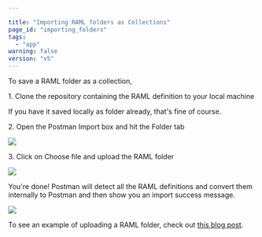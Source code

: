 ```yaml
---

title: "Importing RAML folders as Collections"
page_id: "importing_folders"
tags: 
  - "app"
warning: false
version: "v5"
---
```


To save a RAML folder as a collection,

1\. Clone the repository containing the RAML definition to your local machine

If you have it saved locally as folder already, that's fine of course.

2\. Open the Postman Import box and hit the Folder tab

[![](https://www.getpostman.com/img/v1/docs/importing_folders/importing_folders_1.png)
][0]

3\. Click on Choose file and upload the RAML folder

[![](https://www.getpostman.com/img/v1/docs/importing_folders/importing_folders_2.png)
][1]

You're done! Postman will detect all the RAML definitions and convert them internally to Postman and then show you an import success message.

[![](https://www.getpostman.com/img/v1/docs/importing_folders/importing_folders_3.png)
][2]

To see an example of uploading a RAML folder, check out [this blog post][3].


[0]: https://www.getpostman.com/img/v1/docs/importing_folders/importing_folders_1.png
[1]: https://www.getpostman.com/img/v1/docs/importing_folders/importing_folders_2.png
[2]: https://www.getpostman.com/img/v1/docs/importing_folders/importing_folders_3.png
[3]: http://blog.getpostman.com/2015/11/04/supporting-raml-folders-in-postman/
